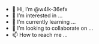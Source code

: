 - 👋 Hi, I’m @w4lk-36efx
- 👀 I’m interested in ...
- 🌱 I’m currently learning ...
- 💞️ I’m looking to collaborate on ...
- 📫 How to reach me ...

<!---
w4lk-36efx/w4lk-36efx is a ✨ special ✨ repository because its `README.md` (this file) appears on your GitHub profile.
You can click the Preview link to take a look at your changes.
--->
